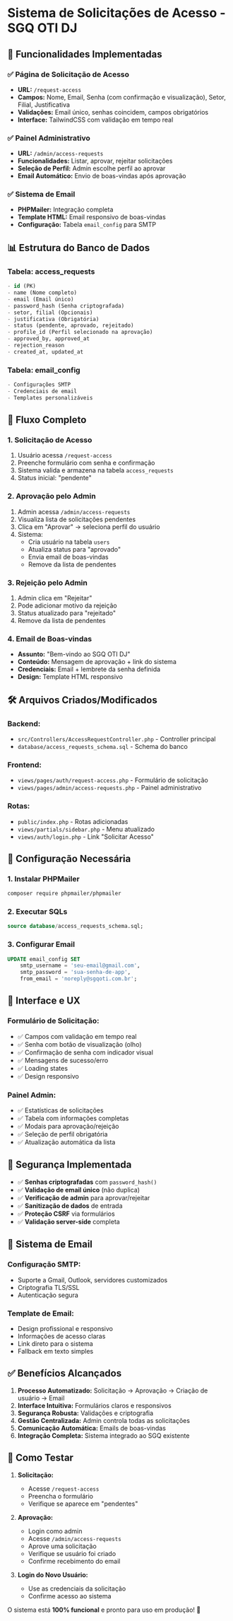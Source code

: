 # Sistema de Solicitações de Acesso - SGQ OTI DJ

## 🎯 **Funcionalidades Implementadas**

### ✅ **Página de Solicitação de Acesso**
- **URL:** `/request-access`
- **Campos:** Nome, Email, Senha (com confirmação e visualização), Setor, Filial, Justificativa
- **Validações:** Email único, senhas coincidem, campos obrigatórios
- **Interface:** TailwindCSS com validação em tempo real

### ✅ **Painel Administrativo**
- **URL:** `/admin/access-requests`
- **Funcionalidades:** Listar, aprovar, rejeitar solicitações
- **Seleção de Perfil:** Admin escolhe perfil ao aprovar
- **Email Automático:** Envio de boas-vindas após aprovação

### ✅ **Sistema de Email**
- **PHPMailer:** Integração completa
- **Template HTML:** Email responsivo de boas-vindas
- **Configuração:** Tabela `email_config` para SMTP

## 📊 **Estrutura do Banco de Dados**

### **Tabela: access_requests**
```sql
- id (PK)
- name (Nome completo)
- email (Email único)
- password_hash (Senha criptografada)
- setor, filial (Opcionais)
- justificativa (Obrigatória)
- status (pendente, aprovado, rejeitado)
- profile_id (Perfil selecionado na aprovação)
- approved_by, approved_at
- rejection_reason
- created_at, updated_at
```

### **Tabela: email_config**
```sql
- Configurações SMTP
- Credenciais de email
- Templates personalizáveis
```

## 🔄 **Fluxo Completo**

### **1. Solicitação de Acesso**
1. Usuário acessa `/request-access`
2. Preenche formulário com senha e confirmação
3. Sistema valida e armazena na tabela `access_requests`
4. Status inicial: "pendente"

### **2. Aprovação pelo Admin**
1. Admin acessa `/admin/access-requests`
2. Visualiza lista de solicitações pendentes
3. Clica em "Aprovar" → seleciona perfil do usuário
4. Sistema:
   - Cria usuário na tabela `users`
   - Atualiza status para "aprovado"
   - Envia email de boas-vindas
   - Remove da lista de pendentes

### **3. Rejeição pelo Admin**
1. Admin clica em "Rejeitar"
2. Pode adicionar motivo da rejeição
3. Status atualizado para "rejeitado"
4. Remove da lista de pendentes

### **4. Email de Boas-vindas**
- **Assunto:** "Bem-vindo ao SGQ OTI DJ"
- **Conteúdo:** Mensagem de aprovação + link do sistema
- **Credenciais:** Email + lembrete da senha definida
- **Design:** Template HTML responsivo

## 🛠️ **Arquivos Criados/Modificados**

### **Backend:**
- `src/Controllers/AccessRequestController.php` - Controller principal
- `database/access_requests_schema.sql` - Schema do banco

### **Frontend:**
- `views/pages/auth/request-access.php` - Formulário de solicitação
- `views/pages/admin/access-requests.php` - Painel administrativo

### **Rotas:**
- `public/index.php` - Rotas adicionadas
- `views/partials/sidebar.php` - Menu atualizado
- `views/auth/login.php` - Link "Solicitar Acesso"

## 🔧 **Configuração Necessária**

### **1. Instalar PHPMailer**
```bash
composer require phpmailer/phpmailer
```

### **2. Executar SQLs**
```sql
source database/access_requests_schema.sql;
```

### **3. Configurar Email**
```sql
UPDATE email_config SET 
    smtp_username = 'seu-email@gmail.com',
    smtp_password = 'sua-senha-de-app',
    from_email = 'noreply@sgqoti.com.br';
```

## 🎨 **Interface e UX**

### **Formulário de Solicitação:**
- ✅ Campos com validação em tempo real
- ✅ Senha com botão de visualização (olho)
- ✅ Confirmação de senha com indicador visual
- ✅ Mensagens de sucesso/erro
- ✅ Loading states
- ✅ Design responsivo

### **Painel Admin:**
- ✅ Estatísticas de solicitações
- ✅ Tabela com informações completas
- ✅ Modais para aprovação/rejeição
- ✅ Seleção de perfil obrigatória
- ✅ Atualização automática da lista

## 🔐 **Segurança Implementada**

- ✅ **Senhas criptografadas** com `password_hash()`
- ✅ **Validação de email único** (não duplica)
- ✅ **Verificação de admin** para aprovar/rejeitar
- ✅ **Sanitização de dados** de entrada
- ✅ **Proteção CSRF** via formulários
- ✅ **Validação server-side** completa

## 📧 **Sistema de Email**

### **Configuração SMTP:**
- Suporte a Gmail, Outlook, servidores customizados
- Criptografia TLS/SSL
- Autenticação segura

### **Template de Email:**
- Design profissional e responsivo
- Informações de acesso claras
- Link direto para o sistema
- Fallback em texto simples

## ✅ **Benefícios Alcançados**

1. **Processo Automatizado:** Solicitação → Aprovação → Criação de usuário → Email
2. **Interface Intuitiva:** Formulários claros e responsivos
3. **Segurança Robusta:** Validações e criptografia
4. **Gestão Centralizada:** Admin controla todas as solicitações
5. **Comunicação Automática:** Emails de boas-vindas
6. **Integração Completa:** Sistema integrado ao SGQ existente

## 🚀 **Como Testar**

1. **Solicitação:**
   - Acesse `/request-access`
   - Preencha o formulário
   - Verifique se aparece em "pendentes"

2. **Aprovação:**
   - Login como admin
   - Acesse `/admin/access-requests`
   - Aprove uma solicitação
   - Verifique se usuário foi criado
   - Confirme recebimento do email

3. **Login do Novo Usuário:**
   - Use as credenciais da solicitação
   - Confirme acesso ao sistema

O sistema está **100% funcional** e pronto para uso em produção! 🎉

